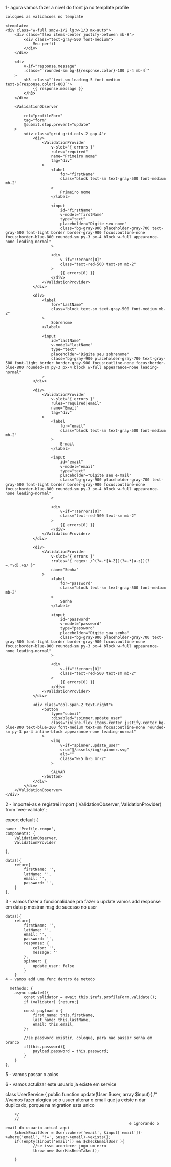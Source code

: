 1- agora vamos fazer a nivel do front ja no template profile

    coloquei as validacoes no template

    <template>
    <div class="w-full sm:w-1/2 lg:w-1/3 mx-auto">
        <div class="flex items-center justify-between mb-8">
            <div class="text-gray-500 font-medium">
                Meu perfil
            </div>
        </div>

        <div
            v-if="response.message"
            :class="`rounded-sm bg-${response.color}-100 p-4 mb-4`"
        >
            <h3 :class="`text-sm leading-5 font-medium text-${response.color}-800`">
                {{ response.message }}
            </h3>
        </div>
                            
        <ValidationObserver       
                     
            ref="profileForm"
            tag="form"
            @submit.stop.prevent="update"
        >
            <div class="grid grid-cols-2 gap-4">
                <div>
                    <ValidationProvider
                        v-slot="{ errors }"
                        rules="required"
                        name="Primeiro nome"
                        tag="div"
                    >
                        <label
                            for="firstName"
                            class="block text-sm text-gray-500 font-medium mb-2"
                        >
                            Primeiro nome
                        </label>

                        <input
                            id="firstName"
                            v-model="firstName"
                            type="text"
                            placeholder="Digite seu nome"
                            class="bg-gray-900 placeholder-gray-700 text-gray-500 font-light border border-gray-900 focus:outline-none focus:border-blue-800 rounded-sm py-3 px-4 block w-full appearance-none leading-normal"
                        >

                        <div
                            v-if="!!errors[0]"
                            class="text-red-500 text-sm mb-2"
                        >
                            {{ errors[0] }}
                        </div>
                    </ValidationProvider>
                </div>

                <div>
                    <label
                        for="lastName"
                        class="block text-sm text-gray-500 font-medium mb-2"
                    >
                        Sobrenome
                    </label>

                    <input
                        id="lastName"
                        v-model="lastName"
                        type="text"
                        placeholder="Digite seu sobrenome"
                        class="bg-gray-900 placeholder-gray-700 text-gray-500 font-light border border-gray-900 focus:outline-none focus:border-blue-800 rounded-sm py-3 px-4 block w-full appearance-none leading-normal"
                    >
                </div>

                <div>
                    <ValidationProvider
                        v-slot="{ errors }"
                        rules="required|email"
                        name="Email"
                        tag="div"
                    >
                        <label
                            for="email"
                            class="block text-sm text-gray-500 font-medium mb-2"
                        >
                            E-mail
                        </label>

                        <input
                            id="email"
                            v-model="email"
                            type="text"
                            placeholder="Digite seu e-mail"
                            class="bg-gray-900 placeholder-gray-700 text-gray-500 font-light border border-gray-900 focus:outline-none focus:border-blue-800 rounded-sm py-3 px-4 block w-full appearance-none leading-normal"
                        >

                        <div
                            v-if="!!errors[0]"
                            class="text-red-500 text-sm mb-2"
                        >
                            {{ errors[0] }}
                        </div>
                    </ValidationProvider>
                </div>

                <div>
                    <ValidationProvider
                        v-slot="{ errors }"
                        :rules="{ regex: /^(?=.*[A-Z])(?=.*[a-z])(?=.*\d).+$/ }"
                        name="Senha"
                    >
                        <label
                            for="password"
                            class="block text-sm text-gray-500 font-medium mb-2"
                        >
                            Senha
                        </label>

                        <input
                            id="password"
                            v-model="password"
                            type="password"
                            placeholder="Digite sua senha"
                            class="bg-gray-900 placeholder-gray-700 text-gray-500 font-light border border-gray-900 focus:outline-none focus:border-blue-800 rounded-sm py-3 px-4 block w-full appearance-none leading-normal"
                        >

                        <div
                            v-if="!!errors[0]"
                            class="text-red-500 text-sm mb-2"
                        >
                            {{ errors[0] }}
                        </div>
                    </ValidationProvider>
                </div>

                <div class="col-span-2 text-right">
                    <button
                        type="submit"
                        :disabled="spinner.update_user"
                        class="inline-flex items-center justify-center bg-blue-800 text-blue-200 font-medium text-sm focus:outline-none rounded-sm py-3 px-4 inline-block appearance-none leading-normal"
                    >
                        <img
                            v-if="spinner.update_user"
                            src="@/assets/img/spinner.svg"
                            alt=""
                            class="w-5 h-5 mr-2"
                        >

                        SALVAR
                    </button>
                </div>
            </div>
        </ValidationObserver>
    </div>
</template>

2 - importei-as e registrei
import { ValidationObserver, ValidationProvider} from 'vee-validate';

export default {

    name: 'Profile-compo',
    components: {
        ValidationObserver,
        ValidationProvider

    },

    data(){
        return{
            firstName: '',
            latName: '',
            email: '',
            password: '',
        }
    },

3 - vamos fazer a funcionalidade pra fazer o update
vamos add response em data p mostrar msg de sucesso no user


    data(){
        return{
            firstName: '',
            latName: '',
            email: '',
            password: '',
            response: {
                color: '',
                message: ''
            },
            spinner: {
                update_user: false
            }
        }
    4 - vamos add uma func dentro de metodo

      methods: {
        async update(){
            const validator = await this.$refs.profileForm.validate();
            if (validator) {return;}

            const payload = {
                first_name: this.firstName,
                last_name: this.lastName,
                email: this.email,
            };
            
            //se password existir, coloque, para nao passar senha em branco
            if(this.password){
                payload.password = this.password;
            }
        }
    },

5 - vamos passar o axios

<script>
    import { mapState, mapMutations } from 'vuex';
    import { ValidationObserver, ValidationProvider } from 'vee-validate';
    import messages from '@/utils/messages';

    export default {
        name: 'Profile-compo',

        components: {
            ValidationObserver,
            ValidationProvider,
        },

        data() {
            return {
                firstName: '',
                lastName: '',
                email: '',
                password: '',
                response: {
                    color: '',
                    message: '',
                },
                spinner: {
                    update_user: false,
                },
            };
        },

        computed: {
            ...mapState({
                user: state => state.user.user,
            }),
        },

        created() {
            this.firstName = this.user.first_name;
            this.lastName = this.user.last_name;
            this.email = this.user.email;
        },

        methods: {
    //pegando do vuex 1*map
            ...mapMutations('user', ['STORE_USER']),

            async update() {
                const validator = await this.$refs.profileForm.validate();
                if (!validator) { return; }

                const payload = {
                    first_name: this.firstName,
                    last_name: this.lastName,
                    email: this.email,
                };
    // se existir senha
                if (this.password) {
                    payload.password = this.password;
                }

                this.spinner.update_user = true;
                this.$axios.put('v1/me', payload).then((response) => {
                    this.response.color = 'green';
                    this.response.message = 'Seus dados foram atualizados com sucesso!';

    //2*map quando o ajax de tudo certo
                    this.STORE_USER(response.data.data);
                }).catch((e) => {
                    const errorCode = e?.response?.data?.error || 'ServerError';
                    this.response.color = 'red';
                    this.response.message = messages[errorCode];
                }).finally(() => {
                    this.spinner.update_user = false;
                });
            },

        },
    };
</script>

6 - vamos actulizar este usuario ja existe
    em service

 class UserService
{
     public function update(User $user, array $input){
        /*  //vamos fazer alogica se o usuer alterar o email que ja existe n dar duplicado, porque na migration esta unico
        
        */
        // 
                                                          e ignorando o email do usuario actual aqui
        $checkEmailUser = User::where('email', $input['email'])->where('email', '!=', $user->email)->exists();
        if(!empty($input['email']) && $checkEmailUser ){
                //se isso acontecer jogo um erro
                throw new UserHasBeenTaken();

        }

